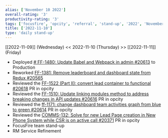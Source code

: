 ```yaml
---
alias: ['November 10 2022']
overall-rating: '3'
productivity-rating: '3'
tags: ['focusfire', 'opcity', 'referral', 'stand-up', '2022', 'November', 'Thursday']
title: ['2022-11-10']
type: 'daily stand-up'
---
```

[[2022-11-09]] (Wednesday) << 2022-11-10 (Thursday) >> [[2022-11-11]] (Friday)

 - Deployed [# FF-1480: Update Babel and Webpack in admin #20613](https://github.com/Opcity/opcity/pull/20613) to Production
 - Reworked [FF-1381: Remove leaderboard and dashboard state from Redux #20565](https://github.com/Opcity/opcity/pull/20565)
 - Reviewed the [FF-1522 (Part II): convert lead container to functional #20618](https://github.com/Opcity/opcity/pull/20618) PR in opcity
 - Reviewed the [FF-1510: Update linking modules method to address breaking changes in API updates #20616](https://github.com/Opcity/opcity/pull/20616) PR in opcity
 - Reviewed the [ff-1171: change dashboard team activities graph from blue to green #20614](https://github.com/Opcity/opcity/pull/20614) PR in opcity
 - Reviewed the [COMMS-132: Solve for new Lead Page creation in New Phone System while CSR is on active call #20371](https://github.com/Opcity/opcity/pull/20371) PR in opcity
 - FocusFire team stand-up
 - RM Service Refinement